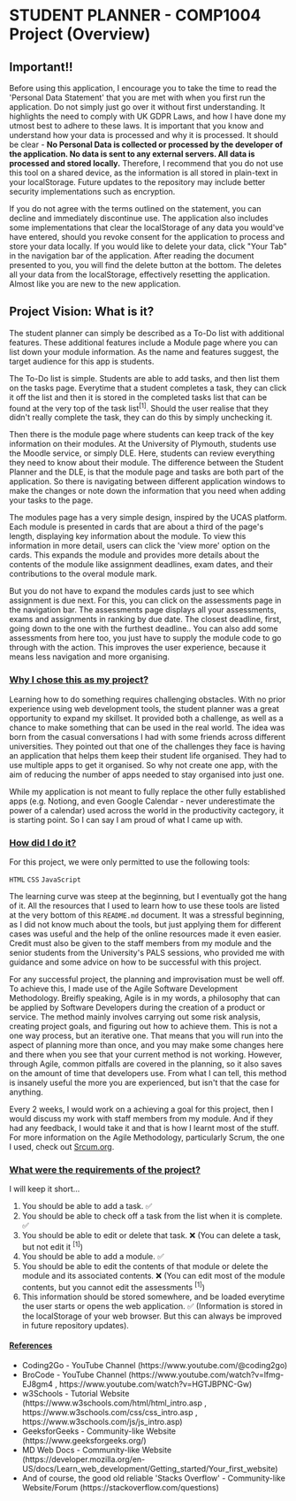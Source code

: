 <h1>STUDENT PLANNER - COMP1004 Project (Overview)</h1>

<h2>Important!!</h2>

Before using this application, I encourage you to take the time to read the 'Personal Data Statement' that you are met with when you first run the application. Do not simply just go over it without first understanding. It highlights the need to comply with UK GDPR Laws, and how I have done my utmost best to adhere to these laws. It is important that you know and understand how your data is processed and why it is processed. It should be clear - **No Personal Data is collected or processed by the developer of the application. No data is sent to any external servers. All data is processed and stored locally.** Therefore, I recommend that you do not use this tool on a shared device, as the information is all stored in plain-text in your localStorage. Future updates to the repository may include better security implementations such as encryption.

If you do not agree with the terms outlined on the statement, you can decline and immediately discontinue use. The application also includes some implementations that clear the localStorage of any data you would've have entered, should you revoke consent for the application to process and store your data locally. If you would like to delete your data, click "Your Tab" in the navigation bar of the application. After reading the document presented to you, you will find the delete button at the bottom. The deletes all your data from the localStorage, effectively resetting the application. Almost like you are new to the new application.

<h2>Project Vision: What is it?</h2>

The student planner can simply be described as a To-Do list with additional features. These additional features include a Module page where you can list down your module information. As the name and features suggest, the target audience for this app is students.

The To-Do list is simple. Students are able to add tasks, and then list them on the tasks page. Everytime that a student completes a task, they can click it off the list and then it is stored in the completed tasks list that can be found at the very top of the task list<sup>[1]</sup>. Should the user realise that they didn't really complete the task, they can do this by simply unchecking it.

Then there is the module page where students can keep track of the key information on their modules. At the University of Plymouth, students use the Moodle service, or simply DLE. Here, students can review everything they need to know about their module. The difference between the Student Planner and the DLE, is that the module page and tasks are both part of the application. So there is navigating between different application windows to make the changes or note down the information that you need when adding your tasks to the page. 

The modules page has a very simple design, inspired by the UCAS platform. Each module is presented in cards that are about a third of the page's length, displaying key information about the module. To view this information in more detail, users can click the 'view more' option on the cards. This expands the module and provides more details about the contents of the module like assignment deadlines, exam dates, and their contributions to the overal module mark.

But you do not have to expand the modules cards just to see which assignment is due next. For this, you can click on the assessments page in the navigation bar. The assessments page displays all your assessments, exams and assignments in ranking by due date. The closest deadline, first, going down to the one with the furthest deadline.. You can also add some assessments from here too, you just have to supply the module code to go through with the action. This improves the user experience, because it means less navigation and more organising.


<h3><ins>Why I chose this as my project?</ins></h3>
Learning how to do something requires challenging obstacles. With no prior experience using web development tools, the student planner was a great opportunity to expand my skillset. It provided both a challenge, as well as a chance to make something that can be used in the real world. The idea was born from the casual conversations I had with some friends across different universities. They pointed out that one of the challenges they face is having an application that helps them keep their student life organised. They had to use multiple apps to get it organised. So why not create one app, with the aim of reducing the number of apps needed to stay organised into just one. 

While my application is not meant to fully replace the other fully established apps (e.g. Notiong, and even Google Calendar - never underestimate the power of a calendar) used across the world in the productivity cactegory, it is starting point. So I can say I am proud of what I came up with.


<h3><ins>How did I do it?</ins></h3>
For this project, we were only permitted to use the following tools:

`HTML`
`CSS`
`JavaScript`

The learning curve was steep at the beginning, but I eventually got the hang of it. All the resources that I used to learn how to use these tools are listed at the very bottom of this `README.md` document. It was a stressful beginning, as I did not know much about the tools, but just applying them for different cases was useful and the help of the online resources made it even easier. Credit must also be given to the staff members from my module and the senior students from the University's PALS sessions, who provided me with guidance and some advice on how to be successful with this project. 

For any successful project, the planning and improvisation must be well off. To achieve this, I made use of the Agile Software Development Methodology. Breifly speaking, Agile is in my words, a philosophy that can be applied by Software Developers during the creation of a product or service. The method mainly involves carrying out some risk analysis, creating project goals, and figuring out how to achieve them. This is not a one way process, but an iterative one. That means that you will run into the aspect of planning more than once, and you may make some changes here and there when you see that your current method is not working. However, through Agile, common pitfalls are covered in the planning, so it also saves on the amount of time that developers use. From what I can tell, this method is insanely useful the more you are experienced, but isn't that the case for anything. 

Every 2 weeks, I would work on a achieving a goal for this project, then I would discuss my work with staff members from my module. And if they had any feedback, I would take it and that is how I learnt most of the stuff. For more information on the Agile Methodology, particularly Scrum, the one I used, check out [Srcum.org](https://www.scrum.org/resources/scrum-guide). 


<h3><ins>What were the requirements of the project?</ins></h3>
I will keep it short...

1. You should be able to add a task. :white_check_mark:
2. You should be able to check off a task from the list when it is complete. :white_check_mark:
3. You should be able to edit or delete that task. :x: (You can delete a task, but not edit it <sup>[1]</sup>)
4. You should be able to add a module. :white_check_mark:
5. You should be able to edit the contents of that module or delete the module and its associated contents. :x: (You can edit most of the module contents, but you cannot edit the assessments <sup>[1]</sup>)
6. This information should be stored somewhere, and be loaded everytime the user starts or opens the web application. :white_check_mark: (Information is stored in the localStorage of your web browser. But this can always be improved in future repository updates).


<h4><ins>References</ins></h4>
<ul>
  <li>Coding2Go - YouTube Channel (https://www.youtube.com/@coding2go)</li>
  <li>BroCode - YouTube Channel (https://www.youtube.com/watch?v=lfmg-EJ8gm4 , https://www.youtube.com/watch?v=HGTJBPNC-Gw)</li>
  <li>w3Schools - Tutorial Website (https://www.w3schools.com/html/html_intro.asp , https://www.w3schools.com/css/css_intro.asp , https://www.w3schools.com/js/js_intro.asp)</li>
  <li>GeeksforGeeks - Community-like Website (https://www.geeksforgeeks.org/) </li>
  <li>MD Web Docs - Community-like Website (https://developer.mozilla.org/en-US/docs/Learn_web_development/Getting_started/Your_first_website)</li>
  <li>And of course, the good old reliable 'Stacks Overflow' - Community-like Website/Forum (https://stackoverflow.com/questions) </li>
</ul>



